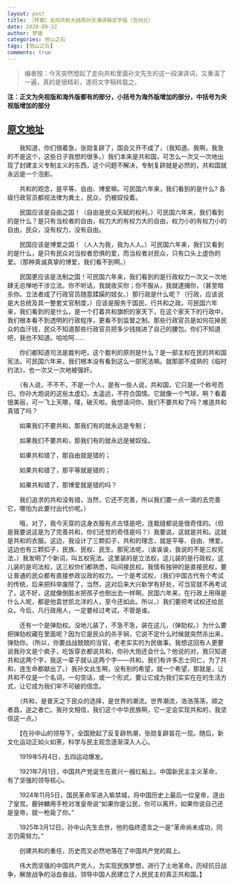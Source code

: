 ```yaml
---
layout: post
title: ［转载］走向共和大结局孙文演讲稿文字版（含对比）
date: 2020-09-22
author: 梦貘
categories: 他山之石
tags: [他山之石]
comments: true
--- 
```


> 编者按：今天突然想起了走向共和里面孙文先生的这一段演讲词，又重温了一遍，真的是很精彩，遂将文字稿转载之。

**注：正文为央视版和海外版都有的部分，小括号为海外版增加的部分，中括号为央视版增加的部分**

## [原文地址](https://www.douban.com/doubanapp/dispatch/review/10284041)

　　我知道，你们很着急，张勋复辟了，国会又开不成了，（我知道。我啊，我急的不是这个，这些日子我想的很多。）我们本来是共和国，可怎么一次又一次地出现了封建主义专制主义的东西，这个问题不解决，专制复辟就是必然的，共和国就永远是一个泡影。

　　共和的观念，是平等、自由、博爱嘛。可民国六年来，我们看到的是什么? 各级行政官员都视法律为粪土，民众，仍被奴役着。

　　民国应该是自由之国！（自由是民众天赋的权利。）可民国六年来，我们看到的是什么？是只有当权者的自由，权力大的有权力大的自由，权力小的有权力小的自由，民众，没有权力，没有自由。

　　民国应该是博爱之国！（人人为我，我为人人。）可民国六年来，我们又看到的是什么，是只有民众对当权者恐惧的爱，而当权者对民众，只有口头上虚伪的爱。（那种真诚真挚的博爱，我们看不到啊。）

　　民国更应该是法制之国！可民国六年来，我们看到的是行政权力一次又一次地肆无忌惮地干涉立法。你不听话，我就收买你；你不服从，我就逮捕你，（甚至暗杀你。立法者成了行政官员随意蹂躏的妓女。）那行政是什么呢？（行政，应该说是大总统及其一整套文官制度，）应该是服务于国民，行共和之政。可民国六年来，我们看到的是什么，是一个打着共和旗帜的家天下，在这个家天下的行政中，我们根本看不到透明的行政程序，更看不到监督之制。那些行政官员是如何花掉民众的血汗钱，民众不知道那些行政官员把多少钱揣进了自己的腰包。你们不知道吧，我也不知道。哈哈呵……

　　你们都知道司法是裁判吧，这个裁判的原则是什么？是一部主权在民的共和国宪法。可民国六年来，我们根本没有看到这么一部宪法嘛。就那部不成熟的《临时约法》，也一次又一次地被强奸。

　　（有人说，不不不，不是一个人，是有一些人说，共和国，它只是一个称号而已。你孙大炮说的这些太虚幻，太遥远，不符合国情。它就像一个气球，啊？看着很美丽，可一飞上天哪，噗，破灭啦。我想请问你，我们不要共和了吗？难道共和真错了吗？

　　如果我们不要共和，那我们有的就永远是专制；

　　如果我们不要共和，那我们有的就永远是被奴役。

　　如果共和错了，那自由就是错的；

　　如果共和错了，那平等就是错的；

　　如果共和错了，那博爱就是错的吗？

　　我们追求的共和没有错，当然，它还不完善，所以我们要一点一滴的去完善它，哪怕为此要付出代价呢。）

　　哦，对了，我今天穿的这身衣服有点古怪是吧，连裁缝都说是很奇怪的。（但是我要说这是为了完善共和，你们还觉的奇怪是吗？）我要说，这就是共和。这就是共和的衣服。这边，我设计了三颗扣子，共和的理念，就是平等、自由、博爱。这边也有三颗扣子，民族、民权、民生。那宪法呢，（诶诶诶，我说的不是三权宪法，）我发明了个新词，叫五权宪法。这里装的是立法权，这儿装的是行政权，这儿装的是司法权，这三权你们都熟悉，叫间接民权。我情有独钟的是直接民权，要让普通的民众都有直接参政议政的权力。一个是考试权，（我们中国古代有个考试的传统，后来把科举废除了，当然，这对后来大兴新学有好处，可当官就不再考试了，这不好，这就像倒脏水把孩子也倒出去一样啊。民国六年来，在行政上用得是什么人呢，都是他袁世凯北洋的人，至今还如此。所以，）我们要把考试权还给民众。今后，凡行政用人，一定要经过考试，不管是谁。

　　还有一个是弹劾权。没地儿装了，不急不急，装在这儿，（弹劾权。）为什么要把弹劾权藏在里面呢？因为它是民众的杀手锏，它说不定什么时候就突然杀出来，弹劾你。（所以，你要战战兢兢的当官，老老实实的为民做事。我想这回有人更要说我孙文是个疯子，吃饭穿衣都说共和，你孙大炮还会什么？他说的对，我只知道共和这两个字，我这一辈子就认这两个字——共和，我们有许多志士同仁，为了共和，连生命都献出了。）我孙文此生啊，没有别的希望，就一个希望，那就是，让共和不仅是一个名词，一句空话，或一个形式，要让它成为我们实实在在的生活方式，让它成为我们牢不可破的信念。

　　（共和，是普天之下民众的选择，是世界的潮流。世界潮流，浩浩荡荡，顺之者昌，逆之者亡。我孙文相信，我们这个中华民族啊，它一定会实现共和的，我坚信这一点。）
 
　　【在孙中山的领导下，全国掀起了反复辟热潮，张勋复辟昙花一现。随后，新文化运动正如火如荼，科学与民主观念逐渐深入人心。

　　1919年5月4日，五四运动爆发。

　　1921年7月1日，中国共产党诞生在嘉兴一艘红船上。中国新民主主义革命，有了坚强的领导核心。

　　1924年11月5日，国民革命军进入紫禁城，将中国历史上最后一位皇帝，逐出了皇宫。鹿钟麟用手枪对准皇帝说“如果你是公民，你可以离开，如果你说自己还是皇帝，就一枪毙了你。”

　　1925年3月12日，孙中山先生去世，他的临终遗言之一是“革命尚未成功，同志仍需努力。”

　　创建共和的重任，历史而又必然地落在了中国共产党的肩上。

　　伟大而坚强的中国共产党人，为实现民族梦想，进行了土地革命，历经抗日战争，解放战争的浴血奋战，领导中国人民建立了人民民主的真正共和国。】
